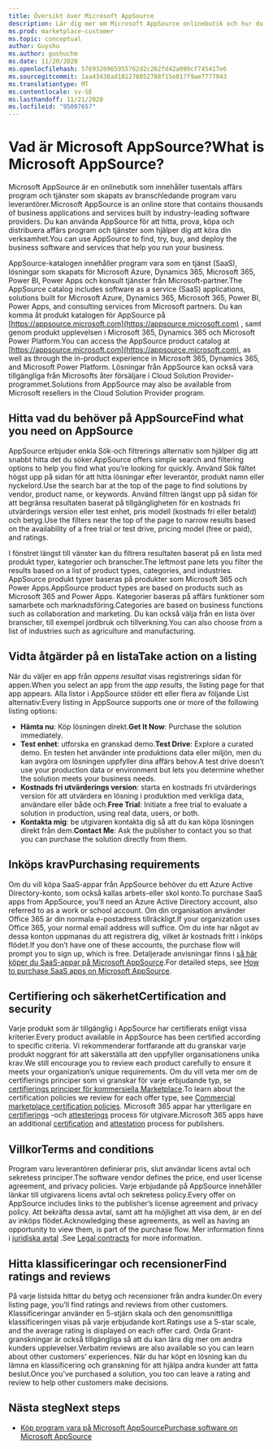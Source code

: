 ```yaml
---
title: Översikt över Microsoft AppSource
description: Lär dig mer om Microsoft AppSource onlinebutik och hur du kan hitta och få en omfattande katalog med program vara och lösningar.
ms.prod: marketplace-customer
ms.topic: conceptual
author: Guyshu
ms.author: gushuchm
ms.date: 11/20/2020
ms.openlocfilehash: 5769326965955762d2c262fd42a099cf745417e6
ms.sourcegitcommit: 1aa43438ad181278052788f15e017f9ae7777943
ms.translationtype: MT
ms.contentlocale: sv-SE
ms.lasthandoff: 11/21/2020
ms.locfileid: "95007657"
---
```

# <a name="what-is-microsoft-appsource"></a><span data-ttu-id="179be-103">Vad är Microsoft AppSource?</span><span class="sxs-lookup"><span data-stu-id="179be-103">What is Microsoft AppSource?</span></span>

<span data-ttu-id="179be-104">Microsoft AppSource är en onlinebutik som innehåller tusentals affärs program och tjänster som skapats av branschledande program varu leverantörer.</span><span class="sxs-lookup"><span data-stu-id="179be-104">Microsoft AppSource is an online store that contains thousands of business applications and services built by industry-leading software providers.</span></span> <span data-ttu-id="179be-105">Du kan använda AppSource för att hitta, prova, köpa och distribuera affärs program och tjänster som hjälper dig att köra din verksamhet.</span><span class="sxs-lookup"><span data-stu-id="179be-105">You can use AppSource to find, try, buy, and deploy the business software and services that help you run your business.</span></span>

<span data-ttu-id="179be-106">AppSource-katalogen innehåller program vara som en tjänst (SaaS), lösningar som skapats för Microsoft Azure, Dynamics 365, Microsoft 365, Power BI, Power Apps och konsult tjänster från Microsoft-partner.</span><span class="sxs-lookup"><span data-stu-id="179be-106">The AppSource catalog includes software as a service (SaaS) applications, solutions built for Microsoft Azure, Dynamics 365, Microsoft 365, Power BI, Power Apps, and consulting services from Microsoft partners.</span></span> <span data-ttu-id="179be-107">Du kan komma åt produkt katalogen för AppSource på [https://appsource.microsoft.com](https://appsource.microsoft.com) , samt genom produkt upplevelsen i Microsoft 365, Dynamics 365 och Microsoft Power Platform.</span><span class="sxs-lookup"><span data-stu-id="179be-107">You can access the AppSource product catalog at [https://appsource.microsoft.com](https://appsource.microsoft.com), as well as through the in-product experience in Microsoft 365, Dynamics 365, and Microsoft Power Platform.</span></span> <span data-ttu-id="179be-108">Lösningar från AppSource kan också vara tillgängliga från Microsofts åter försäljare i Cloud Solution Provider-programmet.</span><span class="sxs-lookup"><span data-stu-id="179be-108">Solutions from AppSource may also be available from Microsoft resellers in the Cloud Solution Provider program.</span></span>

## <a name="find-what-you-need-on-appsource"></a><span data-ttu-id="179be-109">Hitta vad du behöver på AppSource</span><span class="sxs-lookup"><span data-stu-id="179be-109">Find what you need on AppSource</span></span>

<span data-ttu-id="179be-110">AppSource erbjuder enkla Sök-och filtrerings alternativ som hjälper dig att snabbt hitta det du söker.</span><span class="sxs-lookup"><span data-stu-id="179be-110">AppSource offers simple search and filtering options to help you find what you’re looking for quickly.</span></span> <span data-ttu-id="179be-111">Använd Sök fältet högst upp på sidan för att hitta lösningar efter leverantör, produkt namn eller nyckelord.</span><span class="sxs-lookup"><span data-stu-id="179be-111">Use the search bar at the top of the page to find solutions by vendor, product name, or keywords.</span></span> <span data-ttu-id="179be-112">Använd filtren längst upp på sidan för att begränsa resultaten baserat på tillgängligheten för en kostnads fri utvärderings version eller test enhet, pris modell (kostnads fri eller betald) och betyg.</span><span class="sxs-lookup"><span data-stu-id="179be-112">Use the filters near the top of the page to narrow results based on the availability of a free trial or test drive, pricing model (free or paid), and ratings.</span></span>

<span data-ttu-id="179be-113">I fönstret längst till vänster kan du filtrera resultaten baserat på en lista med produkt typer, kategorier och branscher.</span><span class="sxs-lookup"><span data-stu-id="179be-113">The leftmost pane lets you filter the results based on a list of product types, categories, and industries.</span></span> <span data-ttu-id="179be-114">AppSource produkt typer baseras på produkter som Microsoft 365 och Power Apps.</span><span class="sxs-lookup"><span data-stu-id="179be-114">AppSource product types are based on products such as Microsoft 365 and Power Apps.</span></span> <span data-ttu-id="179be-115">Kategorier baseras på affärs funktioner som samarbete och marknadsföring.</span><span class="sxs-lookup"><span data-stu-id="179be-115">Categories are based on business functions such as collaboration and marketing.</span></span> <span data-ttu-id="179be-116">Du kan också välja från en lista över branscher, till exempel jordbruk och tillverkning.</span><span class="sxs-lookup"><span data-stu-id="179be-116">You can also choose from a list of industries such as agriculture and manufacturing.</span></span>

## <a name="take-action-on-a-listing"></a><span data-ttu-id="179be-117">Vidta åtgärder på en lista</span><span class="sxs-lookup"><span data-stu-id="179be-117">Take action on a listing</span></span>

<span data-ttu-id="179be-118">När du väljer en app från _appens resultat_ visas registrerings sidan för appen.</span><span class="sxs-lookup"><span data-stu-id="179be-118">When you select an app from the _app results_, the listing page for that app appears.</span></span> <span data-ttu-id="179be-119">Alla listor i AppSource stöder ett eller flera av följande List alternativ:</span><span class="sxs-lookup"><span data-stu-id="179be-119">Every listing in AppSource supports one or more of the following listing options:</span></span>

- <span data-ttu-id="179be-120">**Hämta nu**: Köp lösningen direkt.</span><span class="sxs-lookup"><span data-stu-id="179be-120">**Get It Now**: Purchase the solution immediately.</span></span>
- <span data-ttu-id="179be-121">**Test enhet**: utforska en granskad demo.</span><span class="sxs-lookup"><span data-stu-id="179be-121">**Test Drive**: Explore a curated demo.</span></span> <span data-ttu-id="179be-122">En testen het använder inte produktions data eller miljön, men du kan avgöra om lösningen uppfyller dina affärs behov.</span><span class="sxs-lookup"><span data-stu-id="179be-122">A test drive doesn’t use your production data or environment but lets you determine whether the solution meets your business needs.</span></span>
- <span data-ttu-id="179be-123">**Kostnads fri utvärderings version**: starta en kostnads fri utvärderings version för att utvärdera en lösning i produktion med verkliga data, användare eller både och.</span><span class="sxs-lookup"><span data-stu-id="179be-123">**Free Trial**: Initiate a free trial to evaluate a solution in production, using real data, users, or both.</span></span>
- <span data-ttu-id="179be-124">**Kontakta mig**: be utgivaren kontakta dig så att du kan köpa lösningen direkt från dem.</span><span class="sxs-lookup"><span data-stu-id="179be-124">**Contact Me**: Ask the publisher to contact you so that you can purchase the solution directly from them.</span></span>

## <a name="purchasing-requirements"></a><span data-ttu-id="179be-125">Inköps krav</span><span class="sxs-lookup"><span data-stu-id="179be-125">Purchasing requirements</span></span>

<span data-ttu-id="179be-126">Om du vill köpa SaaS-appar från AppSource behöver du ett Azure Active Directory-konto, som också kallas arbets-eller skol konto.</span><span class="sxs-lookup"><span data-stu-id="179be-126">To purchase SaaS apps from AppSource, you’ll need an Azure Active Directory account, also referred to as a work or school account.</span></span> <span data-ttu-id="179be-127">Om din organisation använder Office 365 är din normala e-postadress tillräckligt.</span><span class="sxs-lookup"><span data-stu-id="179be-127">If your organization uses Office 365, your normal email address will suffice.</span></span> <span data-ttu-id="179be-128">Om du inte har något av dessa konton uppmanas du att registrera dig, vilket är kostnads fritt i inköps flödet.</span><span class="sxs-lookup"><span data-stu-id="179be-128">If you don’t have one of these accounts, the purchase flow will prompt you to sign up, which is free.</span></span> <span data-ttu-id="179be-129">Detaljerade anvisningar finns i [så här köper du SaaS-appar på Microsoft AppSource](purchase-software-appsource.md).</span><span class="sxs-lookup"><span data-stu-id="179be-129">For detailed steps, see [How to purchase SaaS apps on Microsoft AppSource](purchase-software-appsource.md).</span></span>

## <a name="certification-and-security"></a><span data-ttu-id="179be-130">Certifiering och säkerhet</span><span class="sxs-lookup"><span data-stu-id="179be-130">Certification and security</span></span>

<span data-ttu-id="179be-131">Varje produkt som är tillgänglig i AppSource har certifierats enligt vissa kriterier.</span><span class="sxs-lookup"><span data-stu-id="179be-131">Every product available in AppSource has been certified according to specific criteria.</span></span> <span data-ttu-id="179be-132">Vi rekommenderar fortfarande att du granskar varje produkt noggrant för att säkerställa att den uppfyller organisationens unika krav.</span><span class="sxs-lookup"><span data-stu-id="179be-132">We still encourage you to review each product carefully to ensure it meets your organization’s unique requirements.</span></span> <span data-ttu-id="179be-133">Om du vill veta mer om de certifierings principer som vi granskar för varje erbjudande typ, se [certifierings principer för kommersiella Marketplace](/legal/marketplace/certification-policies).</span><span class="sxs-lookup"><span data-stu-id="179be-133">To learn about the certification policies we review for each offer type, see [Commercial marketplace certification policies](/legal/marketplace/certification-policies).</span></span> <span data-ttu-id="179be-134">Microsoft 365 appar har ytterligare en [certifierings](/microsoft-365-app-certification/docs/enterprise-app-certification-guide) -och [attesterings](/microsoft-365-app-certification/docs/enterprise-app-attestation-guide) process för utgivare.</span><span class="sxs-lookup"><span data-stu-id="179be-134">Microsoft 365 apps have an additional [certification](/microsoft-365-app-certification/docs/enterprise-app-certification-guide) and [attestation](/microsoft-365-app-certification/docs/enterprise-app-attestation-guide) process for publishers.</span></span>

## <a name="terms-and-conditions"></a><span data-ttu-id="179be-135">Villkor</span><span class="sxs-lookup"><span data-stu-id="179be-135">Terms and conditions</span></span>

<span data-ttu-id="179be-136">Program varu leverantören definierar pris, slut användar licens avtal och sekretess principer.</span><span class="sxs-lookup"><span data-stu-id="179be-136">The software vendor defines the price, end user license agreement, and privacy policies.</span></span> <span data-ttu-id="179be-137">Varje erbjudande på AppSource innehåller länkar till utgivarens licens avtal och sekretess policy.</span><span class="sxs-lookup"><span data-stu-id="179be-137">Every offer on AppSource includes links to the publisher’s license agreement and privacy policy.</span></span> <span data-ttu-id="179be-138">Att bekräfta dessa avtal, samt att ha möjlighet att visa dem, är en del av inköps flödet.</span><span class="sxs-lookup"><span data-stu-id="179be-138">Acknowledging these agreements, as well as having an opportunity to view them, is part of the purchase flow.</span></span> <span data-ttu-id="179be-139">Mer information finns i [juridiska avtal](legal-contracts.md) .</span><span class="sxs-lookup"><span data-stu-id="179be-139">See [Legal contracts](legal-contracts.md) for more information.</span></span>

## <a name="find-ratings-and-reviews"></a><span data-ttu-id="179be-140">Hitta klassificeringar och recensioner</span><span class="sxs-lookup"><span data-stu-id="179be-140">Find ratings and reviews</span></span>

<span data-ttu-id="179be-141">På varje listsida hittar du betyg och recensioner från andra kunder.</span><span class="sxs-lookup"><span data-stu-id="179be-141">On every listing page, you’ll find ratings and reviews from other customers.</span></span> <span data-ttu-id="179be-142">Klassificeringar använder en 5-stjärn skala och den genomsnittliga klassificeringen visas på varje erbjudande kort.</span><span class="sxs-lookup"><span data-stu-id="179be-142">Ratings use a 5-star scale, and the average rating is displayed on each offer card.</span></span> <span data-ttu-id="179be-143">Orda Grant-granskningar är också tillgängliga så att du kan lära dig mer om andra kunders upplevelser.</span><span class="sxs-lookup"><span data-stu-id="179be-143">Verbatim reviews are also available so you can learn about other customers’ experiences.</span></span> <span data-ttu-id="179be-144">När du har köpt en lösning kan du lämna en klassificering och granskning för att hjälpa andra kunder att fatta beslut.</span><span class="sxs-lookup"><span data-stu-id="179be-144">Once you’ve purchased a solution, you too can leave a rating and review to help other customers make decisions.</span></span>

## <a name="next-steps"></a><span data-ttu-id="179be-145">Nästa steg</span><span class="sxs-lookup"><span data-stu-id="179be-145">Next steps</span></span>

- [<span data-ttu-id="179be-146">Köp program vara på Microsoft AppSource</span><span class="sxs-lookup"><span data-stu-id="179be-146">Purchase software on Microsoft AppSource</span></span>](purchase-software-appsource.md)
